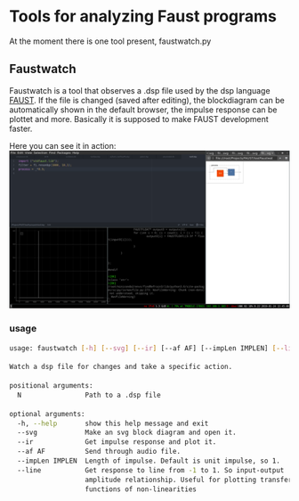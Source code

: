 # Tools for analyzing Faust programs
At the moment there is one tool present, faustwatch.py

## Faustwatch

Faustwatch is a tool that observes a .dsp file used by the dsp language [FAUST](https://faust.grame.fr/). If the file is changed (saved after editing), the blockdiagram can be automatically shown in the default browser, the impulse response can be plottet and more.
Basically it is supposed to make FAUST development faster.

Here you can see it in action:
![](demo.gif)

### usage
``` bash
usage: faustwatch [-h] [--svg] [--ir] [--af AF] [--impLen IMPLEN] [--line] N

Watch a dsp file for changes and take a specific action.

positional arguments:
  N                Path to a .dsp file

optional arguments:
  -h, --help       show this help message and exit
  --svg            Make an svg block diagram and open it.
  --ir             Get impulse response and plot it.
  --af AF          Send through audio file.
  --impLen IMPLEN  Length of impulse. Default is unit impulse, so 1.
  --line           Get response to line from -1 to 1. So input-output
                   amplitude relationship. Useful for plotting transfer
                   functions of non-linearities

```